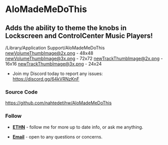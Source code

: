 # AloMadeMeDoThis

## Adds the ability to theme the knobs in Lockscreen and ControlCenter Music Players!

/Library/Application Support/AloMadeMeDoThis
newVolumeThumbImage@2x.png - 48x48
newVolumeThumbImage@3x.png - 72x72
newTrackThumbImage@2x.png - 16x16
newTrackThumbImage@3x.png - 24x24

* Join my Discord today to report any issues: https://discord.gg/64kVRNzKnF

### Source Code
https://github.com/nahtedetihw/AloMadeMeDoThis

### Follow

* [**ETHN**](https://twitter.com/ethanwhited) - follow me for more up to date info, or ask me anything.

* [**Email**](mailto:ethanwhited2208@gmail.com) - open to any questions or concerns.
